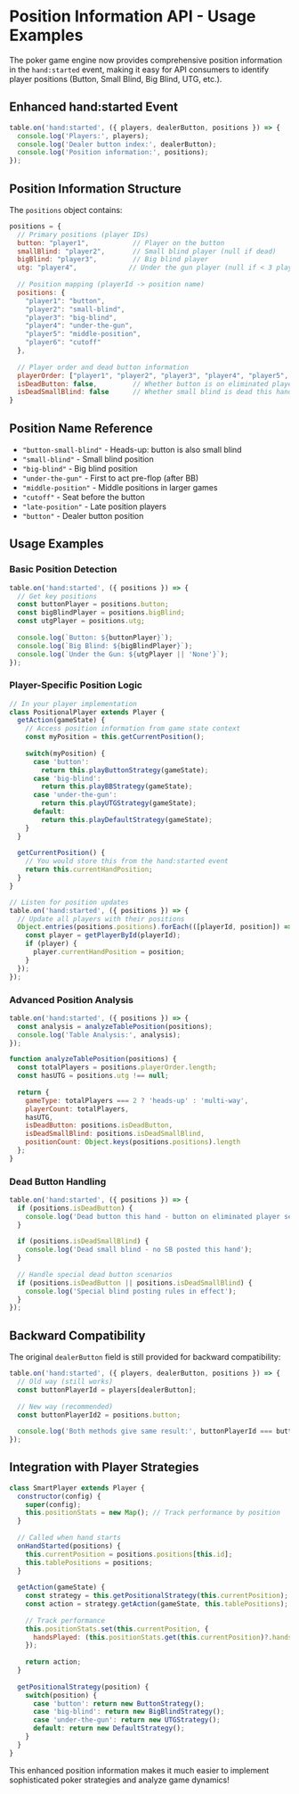# Position Information API - Usage Examples

The poker game engine now provides comprehensive position information in the `hand:started` event, making it easy for API consumers to identify player positions (Button, Small Blind, Big Blind, UTG, etc.).

## Enhanced hand:started Event

```javascript
table.on('hand:started', ({ players, dealerButton, positions }) => {
  console.log('Players:', players);
  console.log('Dealer button index:', dealerButton);
  console.log('Position information:', positions);
});
```

## Position Information Structure

The `positions` object contains:

```javascript
positions = {
  // Primary positions (player IDs)
  button: "player1",           // Player on the button
  smallBlind: "player2",       // Small blind player (null if dead)
  bigBlind: "player3",         // Big blind player
  utg: "player4",             // Under the gun player (null if < 3 players)
  
  // Position mapping (playerId -> position name)
  positions: {
    "player1": "button",
    "player2": "small-blind", 
    "player3": "big-blind",
    "player4": "under-the-gun",
    "player5": "middle-position",
    "player6": "cutoff"
  },
  
  // Player order and dead button information
  playerOrder: ["player1", "player2", "player3", "player4", "player5", "player6"],
  isDeadButton: false,         // Whether button is on eliminated player
  isDeadSmallBlind: false      // Whether small blind is dead this hand
}
```

## Position Name Reference

- `"button-small-blind"` - Heads-up: button is also small blind
- `"small-blind"` - Small blind position
- `"big-blind"` - Big blind position  
- `"under-the-gun"` - First to act pre-flop (after BB)
- `"middle-position"` - Middle positions in larger games
- `"cutoff"` - Seat before the button
- `"late-position"` - Late position players
- `"button"` - Dealer button position

## Usage Examples

### Basic Position Detection

```javascript
table.on('hand:started', ({ positions }) => {
  // Get key positions
  const buttonPlayer = positions.button;
  const bigBlindPlayer = positions.bigBlind;
  const utgPlayer = positions.utg;
  
  console.log(`Button: ${buttonPlayer}`);
  console.log(`Big Blind: ${bigBlindPlayer}`);
  console.log(`Under the Gun: ${utgPlayer || 'None'}`);
});
```

### Player-Specific Position Logic

```javascript
// In your player implementation
class PositionalPlayer extends Player {
  getAction(gameState) {
    // Access position information from game state context
    const myPosition = this.getCurrentPosition();
    
    switch(myPosition) {
      case 'button':
        return this.playButtonStrategy(gameState);
      case 'big-blind':
        return this.playBBStrategy(gameState);
      case 'under-the-gun':
        return this.playUTGStrategy(gameState);
      default:
        return this.playDefaultStrategy(gameState);
    }
  }
  
  getCurrentPosition() {
    // You would store this from the hand:started event
    return this.currentHandPosition;
  }
}

// Listen for position updates
table.on('hand:started', ({ positions }) => {
  // Update all players with their positions
  Object.entries(positions.positions).forEach(([playerId, position]) => {
    const player = getPlayerById(playerId);
    if (player) {
      player.currentHandPosition = position;
    }
  });
});
```

### Advanced Position Analysis

```javascript
table.on('hand:started', ({ positions }) => {
  const analysis = analyzeTablePosition(positions);
  console.log('Table Analysis:', analysis);
});

function analyzeTablePosition(positions) {
  const totalPlayers = positions.playerOrder.length;
  const hasUTG = positions.utg !== null;
  
  return {
    gameType: totalPlayers === 2 ? 'heads-up' : 'multi-way',
    playerCount: totalPlayers,
    hasUTG,
    isDeadButton: positions.isDeadButton,
    isDeadSmallBlind: positions.isDeadSmallBlind,
    positionCount: Object.keys(positions.positions).length
  };
}
```

### Dead Button Handling

```javascript
table.on('hand:started', ({ positions }) => {
  if (positions.isDeadButton) {
    console.log('Dead button this hand - button on eliminated player seat');
  }
  
  if (positions.isDeadSmallBlind) {
    console.log('Dead small blind - no SB posted this hand');
  }
  
  // Handle special dead button scenarios
  if (positions.isDeadButton || positions.isDeadSmallBlind) {
    console.log('Special blind posting rules in effect');
  }
});
```

## Backward Compatibility

The original `dealerButton` field is still provided for backward compatibility:

```javascript
table.on('hand:started', ({ players, dealerButton, positions }) => {
  // Old way (still works)
  const buttonPlayerId = players[dealerButton];
  
  // New way (recommended)
  const buttonPlayerId2 = positions.button;
  
  console.log('Both methods give same result:', buttonPlayerId === buttonPlayerId2);
});
```

## Integration with Player Strategies

```javascript
class SmartPlayer extends Player {
  constructor(config) {
    super(config);
    this.positionStats = new Map(); // Track performance by position
  }
  
  // Called when hand starts
  onHandStarted(positions) {
    this.currentPosition = positions.positions[this.id];
    this.tablePositions = positions;
  }
  
  getAction(gameState) {
    const strategy = this.getPositionalStrategy(this.currentPosition);
    const action = strategy.getAction(gameState, this.tablePositions);
    
    // Track performance
    this.positionStats.set(this.currentPosition, {
      handsPlayed: (this.positionStats.get(this.currentPosition)?.handsPlayed || 0) + 1
    });
    
    return action;
  }
  
  getPositionalStrategy(position) {
    switch(position) {
      case 'button': return new ButtonStrategy();
      case 'big-blind': return new BigBlindStrategy();  
      case 'under-the-gun': return new UTGStrategy();
      default: return new DefaultStrategy();
    }
  }
}
```

This enhanced position information makes it much easier to implement sophisticated poker strategies and analyze game dynamics!